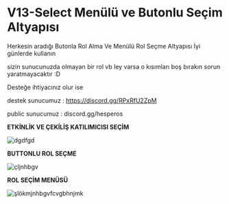 # V13-Select Menülü ve Butonlu Seçim Altyapısı
Herkesin aradığı Butonla Rol Alma Ve Menülü Rol Seçme Altyapısı İyi günlerde kullanın

sizin sunucunuzda olmayan bir rol vb ley varsa o kısımları boş bırakın sorun yaratmayacaktır :D

Desteğe ihtiyacınız olur ise 

destek sunucumuz : https://discord.gg/RPxRfU2ZpM

public sunucumuz : discord.gg/hesperos

**ETKİNLİK VE ÇEKİLİŞ KATILIMICISI SEÇİM**

![dgdfgd](https://user-images.githubusercontent.com/104096743/175775375-e0db38a2-4390-474f-ad96-72ee50babb18.PNG)

**BUTTONLU ROL SEÇME**

![çljnhbgv](https://user-images.githubusercontent.com/104096743/175775380-eaef4e10-a834-452e-a86a-d7af2e4751dd.PNG)

**ROL SEÇİM MENÜSÜ**

![şlökmjnhbgvfcvgbhnjmk](https://user-images.githubusercontent.com/104096743/175775383-93219081-ee53-4766-a736-02b6778ed501.PNG)
